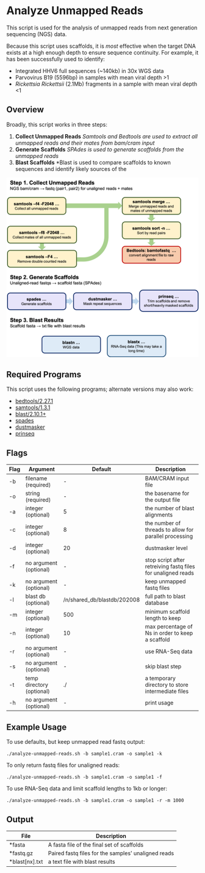 Analyze Unmapped Reads
======================

This script is used for the analysis of unmapped reads from next generation sequencing (NGS) data. 

Because this script uses scaffolds, it is *most* effective when the target DNA exists at a high enough depth to ensure sequence continuity. For example, it has been successfully used to identify:

 * Integrated HHV6 full sequences (~140kb) in 30x WGS data
 * Parvovirus B19 (5596bp) in samples with mean viral depth >1
 * *Rickettsia Rickettsii* (2.1Mb) fragments in a sample with mean viral depth <1

Overview
--------

Broadly, this script works in three steps:

 1. **Collect Unmapped Reads** *Samtools and Bedtools are used to extract all unmapped reads and their mates from bam/cram input*
 2. **Generate Scaffolds** *SPAdes is used to generate scaffolds from the unmapped reads*
 3. **Blast Scaffolds** *Blast is used to compare scaffolds to known sequences and identify likely sources of the 

![](AUR-graphic.png "A graphic detailing the above steps")

Required Programs
-----------------

This script uses the following programs; alternate versions may also work:

  * [bedtools/2.27.1](https://github.com/arq5x/bedtools2)
  * [samtools/1.3.1](http://www.htslib.org/doc/1.3.1/samtools.html)
  * [blast/2.10.1+](https://ncbiinsights.ncbi.nlm.nih.gov/2019/12/18/blast-2-10-0/)
  * [spades](https://github.com/ablab/spades)
  * [dustmasker](https://www.ncbi.nlm.nih.gov/IEB/ToolBox/CPP_DOC/lxr/source/src/app/dustmasker)
  * [prinseq](http://prinseq.sourceforge.net)

Flags
-----

| Flag | Argument                  | Default                     | Description                                                  |
|------|---------------------------|-----------------------------|--------------------------------------------------------------|
| -b   | filename (required)       | -                           | BAM/CRAM input file                                          |
| -o   | string (required)         | -                           | the basename for the output file                             |
| -a   | integer (optional)        | 5                           | the number of blast alignments                               |
| -c   | integer (optional)        | 8                           | the number of threads to allow for parallel processing       |
| -d   | integer (optional)        | 20                          | dustmasker level                                             |
| -f   | no argument (optional)    | -                           | stop script after retreiving fastq files for unaligned reads |
| -k   | no argument (optional)    | -                           | keep unmapped fastq files                                    |
| -l   | blast db (optional)       | /n/shared_db/blastdb/202008 | full path to blast database                                  |
| -m   | integer (optional)        | 500                         | minimum scaffold length to keep                              |
| -n   | integer (optional)        | 10                          | max percentage of Ns in order to keep a scaffold             |
| -r   | no argument (optional)    | -                           | use RNA-Seq data                                             |
| -s   | no argument (optional)    | -                           | skip blast step                                              |
| -t   | temp directory (optional) | ./                          | a temporary directory to store intermediate files            |
| -h   | no argument (optional)    | -                           | print usage                                                  |


Example Usage
-------------

To use defaults, but keep unmapped read fastq output:

    ./analyze-unmapped-reads.sh -b sample1.cram -o sample1 -k

To only return fastq files for unaligned reads:

    ./analyze-unmapped-reads.sh -b sample1.cram -o sample1 -f

To use RNA-Seq data and limit scaffold lengths to 1kb or longer:

    ./analyze-unmapped-reads.sh -b sample1.cram -o sample1 -r -m 1000


Output
------

| File           | Description                                         |
|----------------|-----------------------------------------------------|
| *fasta         | A fasta file of the final set of scaffolds          |
| *fastq.gz      | Paired fastq files for the samples' unaligned reads |
| *blast[nx].txt | a text file with blast results                      |







